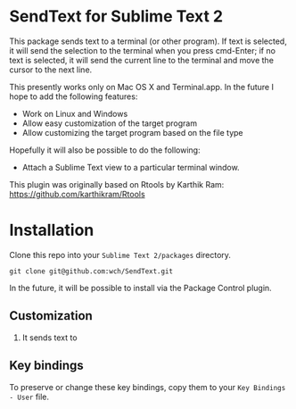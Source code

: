 # SendText for Sublime Text 2

This package sends text to a terminal (or other program). If text is selected, it will send the selection to the terminal when you press cmd-Enter; if no text is selected, it will send the current line to the terminal and move the cursor to the next line.

This presently works only on Mac OS X and Terminal.app. In the future I hope to add the following features:

* Work on Linux and Windows
* Allow easy customization of the target program
* Allow customizing the target program based on the file type

Hopefully it will also be possible to do the following:

* Attach a Sublime Text view to a particular terminal window.

This plugin was originally based on Rtools by Karthik Ram: https://github.com/karthikram/Rtools

# Installation

Clone this repo into your `Sublime Text 2/packages` directory.

```
git clone git@github.com:wch/SendText.git
```

In the future, it will be possible to install via the Package Control plugin.


## Customization

1. It sends text to 

## Key bindings

To preserve or change these key bindings, copy them to your `Key Bindings - User` file.
